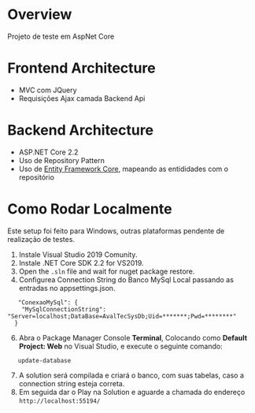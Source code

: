 # Overview
Projeto de teste em AspNet Core

# Frontend Architecture
- MVC com JQuery
- Requisições Ajax camada Backend Api

# Backend Architecture
- ASP.NET Core 2.2
- Uso de Repository Pattern 
- Uso de [Entity Framework Core](https://docs.microsoft.com/pt-br/ef/core/), mapeando as entididades com o repositório

# Como Rodar Localmente
Este setup foi feito para Windows, outras plataformas pendente de realização de testes.
1. Instale Visual Studio 2019 Comunity.
2. Instale .NET Core SDK 2.2 for VS2019.
4. Open the `.sln` file and wait for nuget package restore.
5. Configurea Connection String do Banco MySql Local passando as entradas no appsettings.json.
```
   "ConexaoMySql": {
    "MySqlConnectionString": "Server=localhost;DataBase=AvalTecSysDb;Uid=*******;Pwd=********"
  }
```
6. Abra o Package Manager Console **Terminal**, Colocando como **Default Project: Web** no Visual Studio, e execute o seguinte comando:
```
   update-database   
```
7. A solution será compilada e criará o banco, com suas tabelas, caso a connection string esteja correta.
8. Em seguida dar o Play na Solution e aguarde a chamada do endereço `http://localhost:55194/`

